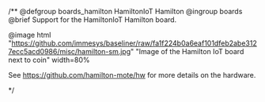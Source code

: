 /**
@defgroup    boards_hamilton HamiltonIoT Hamilton
@ingroup     boards
@brief       Support for the HamiltonIoT Hamilton board.

@image html "https://github.com/immesys/baseliner/raw/fa1f224b0a6eaf101dfeb2abe3127ecc5acd0986/misc/hamilton-sm.jpg" "Image of the Hamilton IoT board next to coin" width=80%

See https://github.com/hamilton-mote/hw for more details on the hardware.

 */
